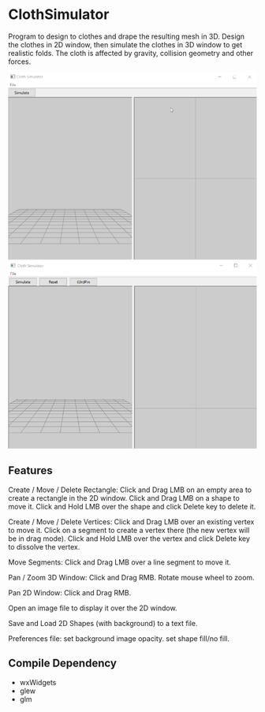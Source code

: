 # ClothSimulator

Program to design to clothes and drape the resulting mesh in 3D.
Design the clothes in 2D window, then simulate the clothes in 3D window to get realistic folds.
The cloth is affected by gravity, collision geometry and other forces.

![Screenshot](screenshots/demo01.gif?raw=true)
![Screenshot](screenshots/demo02.gif?raw=true)

Features
--------
Create / Move / Delete Rectangle:
Click and Drag LMB on an empty area to create a rectangle in the 2D window.
Click and Drag LMB on a shape to move it.
Click and Hold LMB over the shape and click Delete key to delete it.

Create / Move / Delete Vertices:
Click and Drag LMB over an existing vertex to move it.
Click on a segment to create a vertex there (the new vertex will be in drag mode).
Click and Hold LMB over the vertex and click Delete key to dissolve the vertex.

Move Segments:
Click and Drag LMB over a line segment to move it.

Pan / Zoom 3D Window:
Click and Drag RMB.
Rotate mouse wheel to zoom.

Pan 2D Window:
Click and Drag RMB.

Open an image file to display it over the 2D window.

Save and Load 2D Shapes (with background) to a text file.

Preferences file: set background image opacity. set shape fill/no fill.

Compile Dependency
------------------
- wxWidgets
- glew
- glm
